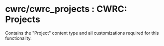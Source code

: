 # cwrc/cwrc_projects : CWRC: Projects

Contains the "Project" content type and all customizations required for this functionality.
